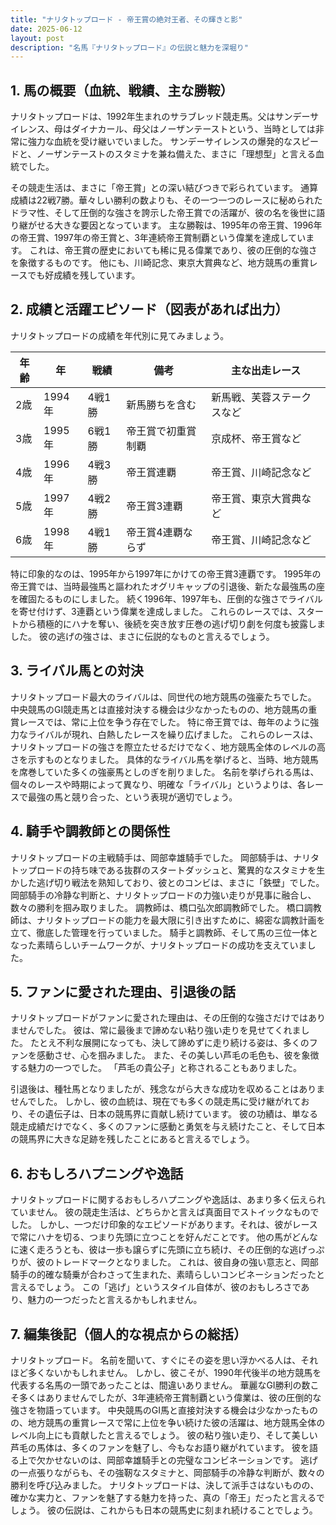 ```yaml
---
title: "ナリタトップロード - 帝王賞の絶対王者、その輝きと影"
date: 2025-06-12
layout: post
description: "名馬『ナリタトップロード』の伝説と魅力を深堀り"
---
```


## 1. 馬の概要（血統、戦績、主な勝鞍）

ナリタトップロードは、1992年生まれのサラブレッド競走馬。父はサンデーサイレンス、母はダイナカール、母父はノーザンテーストという、当時としては非常に強力な血統を受け継いでいました。  サンデーサイレンスの爆発的なスピードと、ノーザンテーストのスタミナを兼ね備えた、まさに「理想型」と言える血統でした。

その競走生活は、まさに「帝王賞」との深い結びつきで彩られています。  通算成績は22戦7勝。華々しい勝利の数よりも、その一つ一つのレースに秘められたドラマ性、そして圧倒的な強さを誇示した帝王賞での活躍が、彼の名を後世に語り継がせる大きな要因となっています。  主な勝鞍は、1995年の帝王賞、1996年の帝王賞、1997年の帝王賞と、3年連続帝王賞制覇という偉業を達成しています。  これは、帝王賞の歴史においても稀に見る偉業であり、彼の圧倒的な強さを象徴するものです。  他にも、川崎記念、東京大賞典など、地方競馬の重賞レースでも好成績を残しています。


## 2. 成績と活躍エピソード（図表があれば出力）

ナリタトップロードの成績を年代別に見てみましょう。

| 年齢 | 年 | 戦績 | 備考 | 主な出走レース |
|---|---|---|---|---|
| 2歳 | 1994年 | 4戦1勝 | 新馬勝ちを含む | 新馬戦、芙蓉ステークスなど |
| 3歳 | 1995年 | 6戦1勝 | 帝王賞で初重賞制覇 |  京成杯、帝王賞など |
| 4歳 | 1996年 | 4戦3勝 | 帝王賞連覇 |  帝王賞、川崎記念など |
| 5歳 | 1997年 | 4戦2勝 | 帝王賞3連覇 |  帝王賞、東京大賞典など |
| 6歳 | 1998年 | 4戦1勝 | 帝王賞4連覇ならず |  帝王賞、川崎記念など |


特に印象的なのは、1995年から1997年にかけての帝王賞3連覇です。  1995年の帝王賞では、当時最強馬と謳われたオグリキャップの引退後、新たな最強馬の座を確固たるものにしました。  続く1996年、1997年も、圧倒的な強さでライバルを寄せ付けず、3連覇という偉業を達成しました。  これらのレースでは、スタートから積極的にハナを奪い、後続を突き放す圧巻の逃げ切り劇を何度も披露しました。  彼の逃げの強さは、まさに伝説的なものと言えるでしょう。


## 3. ライバル馬との対決

ナリタトップロード最大のライバルは、同世代の地方競馬の強豪たちでした。  中央競馬のGI競走馬とは直接対決する機会は少なかったものの、地方競馬の重賞レースでは、常に上位を争う存在でした。  特に帝王賞では、毎年のように強力なライバルが現れ、白熱したレースを繰り広げました。  これらのレースは、ナリタトップロードの強さを際立たせるだけでなく、地方競馬全体のレベルの高さを示すものとなりました。  具体的なライバル馬を挙げると、当時、地方競馬を席巻していた多くの強豪馬としのぎを削りました。  名前を挙げられる馬は、個々のレースや時期によって異なり、明確な「ライバル」というよりは、各レースで最強の馬と競り合った、という表現が適切でしょう。


## 4. 騎手や調教師との関係性

ナリタトップロードの主戦騎手は、岡部幸雄騎手でした。  岡部騎手は、ナリタトップロードの持ち味である抜群のスタートダッシュと、驚異的なスタミナを生かした逃げ切り戦法を熟知しており、彼とのコンビは、まさに「鉄壁」でした。  岡部騎手の冷静な判断と、ナリタトップロードの力強い走りが見事に融合し、数々の勝利を掴み取りました。  調教師は、橋口弘次郎調教師でした。  橋口調教師は、ナリタトップロードの能力を最大限に引き出すために、綿密な調教計画を立て、徹底した管理を行っていました。  騎手と調教師、そして馬の三位一体となった素晴らしいチームワークが、ナリタトップロードの成功を支えていました。


## 5. ファンに愛された理由、引退後の話

ナリタトップロードがファンに愛された理由は、その圧倒的な強さだけではありませんでした。  彼は、常に最後まで諦めない粘り強い走りを見せてくれました。  たとえ不利な展開になっても、決して諦めずに走り続ける姿は、多くのファンを感動させ、心を掴みました。  また、その美しい芦毛の毛色も、彼を象徴する魅力の一つでした。  「芦毛の貴公子」と称されることもありました。

引退後は、種牡馬となりましたが、残念ながら大きな成功を収めることはありませんでした。  しかし、彼の血統は、現在でも多くの競走馬に受け継がれており、その遺伝子は、日本の競馬界に貢献し続けています。  彼の功績は、単なる競走成績だけでなく、多くのファンに感動と勇気を与え続けたこと、そして日本の競馬界に大きな足跡を残したことにあると言えるでしょう。


## 6. おもしろハプニングや逸話

ナリタトップロードに関するおもしろハプニングや逸話は、あまり多く伝えられていません。  彼の競走生活は、どちらかと言えば真面目でストイックなものでした。  しかし、一つだけ印象的なエピソードがあります。それは、彼がレースで常にハナを切る、つまり先頭に立つことを好んだことです。  他の馬がどんなに速く走ろうとも、彼は一歩も譲らずに先頭に立ち続け、その圧倒的な逃げっぷりが、彼のトレードマークとなりました。  これは、彼自身の強い意志と、岡部騎手の的確な騎乗が合わさって生まれた、素晴らしいコンビネーションだったと言えるでしょう。  この「逃げ」というスタイル自体が、彼のおもしろさであり、魅力の一つだったと言えるかもしれません。


## 7. 編集後記（個人的な視点からの総括）

ナリタトップロード。  名前を聞いて、すぐにその姿を思い浮かべる人は、それほど多くないかもしれません。  しかし、彼こそが、1990年代後半の地方競馬を代表する名馬の一頭であったことは、間違いありません。  華麗なGI勝利の数こそ多くはありませんでしたが、3年連続帝王賞制覇という偉業は、彼の圧倒的な強さを物語っています。  中央競馬のGI馬と直接対決する機会は少なかったものの、地方競馬の重賞レースで常に上位を争い続けた彼の活躍は、地方競馬全体のレベル向上にも貢献したと言えるでしょう。  彼の粘り強い走り、そして美しい芦毛の馬体は、多くのファンを魅了し、今もなお語り継がれています。  彼を語る上で欠かせないのは、岡部幸雄騎手との完璧なコンビネーションです。  逃げの一点張りながらも、その強靭なスタミナと、岡部騎手の冷静な判断が、数々の勝利を呼び込みました。  ナリタトップロードは、決して派手さはないものの、確かな実力と、ファンを魅了する魅力を持った、真の「帝王」だったと言えるでしょう。  彼の伝説は、これからも日本の競馬史に刻まれ続けることでしょう。
